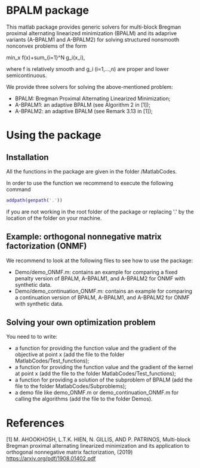 BPALM package
=============


This matlab package provides generic solvers for multi-block Bregman proximal alternating linearized minimization (BPALM) and its adaprive variants (A-BPALM1 and A-BPALM2) for solving structured nonsmooth nonconvex problems of the form

  min_x f(x)+sum_{i=1}^N g_i(x_i),

where f is relatively smooth and g_i (i=1,...,n) are proper and lower semicontinuous.

We provide three solvers for solving the above-mentioned problem:
- BPALM: Bregman Proximal Alternating Linearized Minimization;
- A-BPALM1: an adaptive BPALM (see Algorithm 2 in [1]);
- A-BPALM2: an adaptive BPALM (see Remark 3.13 in [1]);

# Using the package

## Installation

All the functions in the package are given in the folder /MatlabCodes.

In order to use the function we recommend to execute the following command

```Matlab
addpath(genpath('.'))
```

if you are not working in the root folder of the package or replacing '.' by the location of the folder on your machine.


## Example: orthogonal nonnegative matrix factorization (ONMF)

We recommend to look at the following files to see how to use the package:
* Demo/demo_ONMF.m: contains an example for comparing a fixed penalty version of BPALM, A-BPALM1, and A-BPALM2 for ONMF with synthetic data.
* Demo/demo_continuation_ONMF.m: contains an example for comparing a continuation version of BPALM, A-BPALM1, and A-BPALM2 for ONMF with synthetic data.

## Solving your own optimization problem

You need to to write:
- a function for providing the function value and the gradient of the objective at point x (add the file to the folder MatlabCodes/Test_functions);
- a function for providing the function value and the gradient of the kernel at point x (add the file to the folder MatlabCodes/Test_functions);
- a function for providing a solution of the subproblem of BPALM (add the file to the folder MatlabCodes/Subproblems);
- a demo file like demo_ONMF.m or demo_continuation_ONMF.m for calling the algorithms (add the file to the folder Demos).

# References

[1] M. AHOOKHOSH, L.T.K. HIEN, N. GILLIS, AND P. PATRINOS, Multi-block Bregman proximal alternating linearized minimization and its application to orthogonal nonnegative matrix factorization, (2019) https://arxiv.org/pdf/1908.01402.pdf

